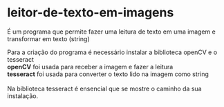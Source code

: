 # leitor-de-texto-em-imagens
É um programa que permite fazer uma leitura de texto em uma imagem e transformar em texto (string)

Para a criação do programa é necessário instalar a biblioteca openCV e o tesseract<br>
<b>openCV</b> foi usada para receber a imagem e fazer a leitura <br>
<b>tesseract</b> foi usada para converter o texto lido na imagem como string <br><br>
Na biblioteca tesseract é ensencial que se mostre o caminho da sua instalação.
